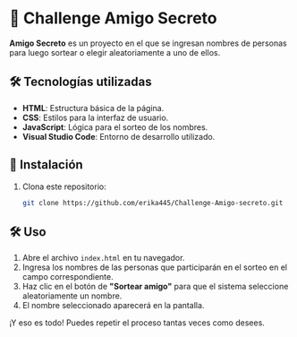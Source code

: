 # 🎁 Challenge Amigo Secreto

**Amigo Secreto** es un proyecto en el que se ingresan nombres de personas para luego sortear o elegir aleatoriamente a uno de ellos.

## 🛠 Tecnologías utilizadas
- **HTML**: Estructura básica de la página.
- **CSS**: Estilos para la interfaz de usuario.
- **JavaScript**: Lógica para el sorteo de los nombres.
- **Visual Studio Code**: Entorno de desarrollo utilizado.

## 🚀 Instalación

1. Clona este repositorio:
   ```sh
   git clone https://github.com/erika445/Challenge-Amigo-secreto.git


## 🛠 Uso

1. Abre el archivo `index.html` en tu navegador.
2. Ingresa los nombres de las personas que participarán en el sorteo en el campo correspondiente.
3. Haz clic en el botón de **"Sortear amigo"** para que el sistema seleccione aleatoriamente un nombre.
4. El nombre seleccionado aparecerá en la pantalla.

¡Y eso es todo! Puedes repetir el proceso tantas veces como desees.
